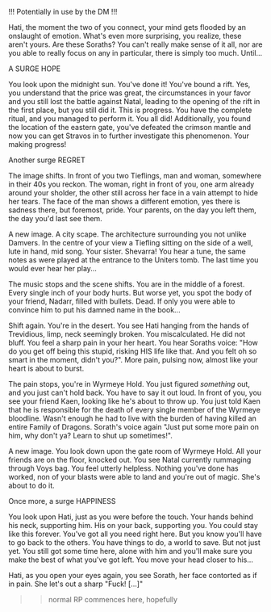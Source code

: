 
!!! Potentially in use by the DM !!!

Hati, the moment the two of you connect, your mind gets flooded by an onslaught of emotion. What's even more surprising, you realize, these aren't yours. Are these Soraths? You can't really make sense of it all, nor are you able to really focus on any in particular, there is simply too much. Until...

A SURGE
HOPE

You look upon the midnight sun. You've done it! You've bound a rift. Yes, you understand that the price was great, the circumstances in your favor and you still lost the battle against Natal, leading to the opening of the rift in the first place, but you still did it. This is progress. You have the complete ritual, and you managed to perform it. You all did! Additionally, you found the location of the eastern gate, you've defeated the crimson mantle and now you can get Stravos in to further investigate this phenomenon. Your making progress!

Another surge
REGRET

The image shifts. In front of you two Tieflings, man and woman, somewhere in their 40s you reckon. The woman, right in front of you, one arm already around your sholder, the other still across her face in a vain attempt to hide her tears. The face of the man shows a different emotion, yes there is sadness there, but foremost, pride. Your parents, on the day you left them, the day you'd last see them.

A new image. A city scape. The architecture surrounding you not unlike Damvers. In the centre of your view a Tiefling sitting on the side of a well, lute in hand, mid song. Your sister. Shevarra! You hear a tune, the same notes as were played at the entrance to the Uniters tomb. The last time you would ever hear her play...

The music stops and the scene shifts. You are in the middle of a forest. Every single inch of your body hurts. But worse yet, you spot the body of your friend, Nadarr, filled with bullets. Dead. If only you were able to convince him to put his damned name in the book...

Shift again. You're in the desert. You see Hati hanging from the hands of Trevidious, limp, neck seemingly broken. You miscalculated. He did not bluff. You feel a sharp pain in your her heart. You hear Soraths voice: "How do you get off being this stupid, risking HIS life like that. And you felt oh so smart in the moment, didn't you?". More pain, pulsing now, almost like your heart is about to burst.

The pain stops, you're in Wyrmeye Hold. You just figured *something* out, and you just can't hold back. You have to say it out loud. In front of you, you see your friend Kaen, looking like he's about to throw up. You just told Kaen that he is responsible for the death of every single member of the Wyrmeye bloodline. Wasn't enough he had to live with the burden of having killed an entire Family of Dragons. Sorath's voice again "Just put some more pain on him, why don't ya? Learn to shut up sometimes!".

A new image. You look down upon the gate room of Wyrmeye Hold. All your friends are on the floor, knocked out. You see Natal currently rummaging through Voys bag. You feel utterly helpless. Nothing you've done has worked, non of your blasts were able to land and you're out of magic. She's about to do it.

Once more, a surge
HAPPINESS

You look upon Hati, just as you were before the touch. Your hands behind his neck, supporting him. His on your back, supporting you. You could stay like this forever. You've got all you need right here. But you know you'll have to go back to the others. You have things to do, a world to save. But not just yet. You still got some time here, alone with him and you'll make sure you make the best of what you've got left. You move your head closer to his...


Hati, as you open your eyes again, you see Sorath, her face contorted as if in pain. She let's out a sharp "Fuck! [...]"

>> normal RP commences here, hopefully